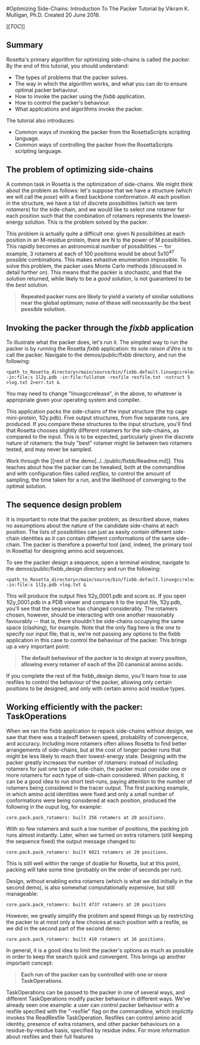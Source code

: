 #Optimizing Side-Chains: Introduction To The Packer
Tutorial by Vikram K. Mulligan, Ph.D.
Created 20 June 2016.

[[_TOC_]]

## Summary

Rosetta's primary algorithm for optimizing side-chains is called the *packer*.  By the end of this tutorial, you should understand:
- The types of problems that the packer solves.
- The way in which the algorithm works, and what you can do to ensure optimal packer behaviour.
- How to invoke the packer using the *fixbb* application.
- How to control the packer's behaviour.
- What applications and algorithms invoke the packer.

The tutorial also introduces:
- Common ways of invoking the packer from the RosettaScripts scripting language.
- Common ways of controlling the packer from the RosettaScripts scripting language.

## The problem of optimizing side-chains

A common task in Rosetta is the optimization of side-chains.  We might think about the problem as follows: let's suppose that we have a structure (which we will call the *pose*) with a fixed backbone conformation.  At each position in the structure, we have a list of discrete possibilities (which we term *rotamers*) for the side-chain, and we would like to select one rotamer for each position such that the combination of rotamers represents the lowest-energy solution.  This is the problem solved by the packer.

This problem is actually quite a difficult one: given N possibilities at each position in an M-residue protein, there are N to the power of M possibilities.  This rapidly becomes an astronomical number of possibilities -- for example, 3 rotamers at each of 100 positions would be about 5x10<sup>47</sup> possible combinations.  This makes exhastive enumeration impossible.  To solve this problem, the packer uses Monte Carlo methods (discussed in detail further on).  This means that the packer is stochastic, and that the solution returned, while likely to be a *good* solution, is not guaranteed to be the *best* solution.

> **Repeated packer runs are likely to yield a variety of similar solutions near the global optimum; none of these will necessarily *be* the best possible solution.**

## Invoking the packer through the *fixbb* application

To illustrate what the packer does, let's run it.  The simplest way to run the packer is by running the Rosetta *fixbb* application: its sole *raison d'être* is to call the packer.  Navigate to the demos/public/fixbb directory, and run the following:

```
<path_to_Rosetta_directory>/main/source/bin/fixbb.default.linuxgccrelease -in:file:s 1l2y.pdb -in:file:fullatom -resfile resfile.txt -nstruct 5 >log.txt 2>err.txt &
```

You may need to change "linuxgccrelease", in the above, to whatever is appropriate given your operating system and compiler.

This application packs the side-chains of the input structure (the trp cage mini-protein, 1l2y.pdb).  Five output structures, from five separate runs, are produced.  If you compare these structures to the input structure, you'll find that Rosetta chooses slightly different rotamers for the side-chains, as compared to the input.  This is to be expected, particularly given the discrete nature of rotamers: the truly "best" rotamer might lie between two rotamers tested, and may never be sampled.

Work through the [[rest of the demo|../../public/fixbb/Readme.md]].  This teaches about how the packer can be tweaked, both at the commandline and with configuration files called *resfiles*, to control the amount of sampling, the time taken for a run, and the likelihood of converging to the optimal solution.

## The sequence design problem

It is important to note that the packer problem, as described above, makes no assumptions about the nature of the candidate side-chains at each position.  The lists of possibilities can just as easily contain different side-chain identities as it can contain different conformations of the same side-chain.  The packer is therefore a powerful tool (and, indeed, the primary tool in Rosetta) for designing amino acid sequences.

To see the packer design a sequence, open a terminal window, navigate to the demos/public/fixbb_design directory and run the following:

```
<path_to_Rosetta_directory>/main/source/bin/fixbb.default.linuxgccrelease -in:file:s 1l2y.pdb >log.txt &
```

This will produce the output files 1l2y_0001.pdb and score.sc.  If you open 1l2y_0001.pdb in a PDB viewer and compare it to the input file, 1l2y.pdb, you'll see that the sequence has changed considerably.  The rotamers chosen, however, should be interacting with one another reasonably favourably -- that is, there shouldn't be side-chains occupying the same space (clashing), for example.  Note that the only flag here is the one to specify our input file; that is, we're not passing any options to the fixbb application in this case to control the behaviour of the packer.  This brings up a very important point:

> **The default behaviour of the packer is to *design* at every position, allowing every rotamer of each of the 20 canonical amino acids.**

If you complete the rest of the fixbb_design demo, you'll learn how to use resfiles to control the behaviour of the packer, allowing only certain positions to be designed, and only with certain amino acid residue types.

## Working efficiently with the packer: TaskOperations

When we ran the fixbb application to repack side-chains without design, we saw that there was a tradeoff between speed, probability of convergence, and accuracy.  Including more rotamers often allows Rosetta to find better arrangements of side-chains, but at the cost of longer packer runs that might be less likely to reach their lowest-energy state.  Designing with the packer greatly increases the number of rotamers: instead of including rotamers for just one type of side-chain, the packer must consider one or more rotamers for *each* type of side-chain considered.  When packing, it can be a good idea to run short test-runs, paying attention to the number of rotamers being considered in the tracer output.  The first packing example, in which amino acid identities were fixed and only a small number of conformations were being considered at each position, produced the following in the ouput log, for example:

```
core.pack.pack_rotamers: built 256 rotamers at 20 positions.
```

With so few rotamers and such a low number of positions, the packing job runs almost instantly.  Later, when we turned on extra rotamers (still keeping the sequence fixed) the output message changed to:

```
core.pack.pack_rotamers: built 6021 rotamers at 20 positions.
```

This is still well within the range of doable for Rosetta, but at this point, packing will take some time (probably on the order of seconds per run).

Design, without enabling extra rotamers (which is what we did initially in the second demo), is also somewhat computationally expensive, but still manageable:

```
core.pack.pack_rotamers: built 4737 rotamers at 20 positions
```

However, we greatly simplify the problem and speed things up by restricting the packer to at most only a few choices at each position with a resfile, as we did in the second part of the second demo:

```
core.pack.pack_rotamers: built 410 rotamers at 16 positions.
```

In general, it is a good idea to limit the packer's options as much as possible in order to keep the search quick and convergent.  This brings up another important concept:

> **Each run of the packer can by controlled with one or more TaskOperations.**

TaskOperations can be passed to the packer in one of several ways, and different TaskOperations modify packer behaviour in different ways.  We've already seen one example: a user can control packer behaviour with a resfile specified with the "-resfile" flag on the commandline, which implicitly invokes the ReadResfile TaskOperation.  Resfiles can control amino acid identity, presence of extra rotamers, and other packer behaviours on a residue-by-residue basis, specified by residue index.  For more information about resfiles and their full features 
